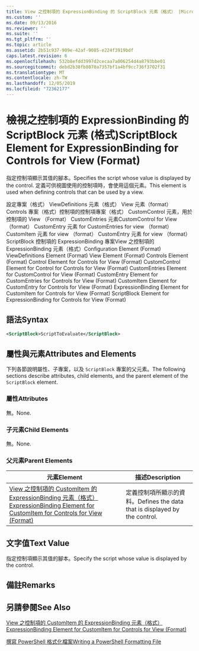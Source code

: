 ```yaml
---
title: View 之控制項的 ExpressionBinding 的 ScriptBlock 元素（格式） |Microsoft Docs
ms.custom: ''
ms.date: 09/13/2016
ms.reviewer: ''
ms.suite: ''
ms.tgt_pltfrm: ''
ms.topic: article
ms.assetid: 2b51c937-909e-42af-9085-e224f3919bdf
caps.latest.revision: 6
ms.openlocfilehash: 532b8efdd3997d2cecaa7a006254d4a8793bbe01
ms.sourcegitcommit: debd2b38fb8070a7357bf1a4bf9cc736f3702f31
ms.translationtype: MT
ms.contentlocale: zh-TW
ms.lasthandoff: 12/05/2019
ms.locfileid: "72362177"
---
```

# <a name="scriptblock-element-for-expressionbinding-for-controls-for-view-format"></a><span data-ttu-id="8de5e-102">檢視之控制項的 ExpressionBinding 的 ScriptBlock 元素 (格式)</span><span class="sxs-lookup"><span data-stu-id="8de5e-102">ScriptBlock Element for ExpressionBinding for Controls for View (Format)</span></span>

<span data-ttu-id="8de5e-103">指定控制項顯示其值的腳本。</span><span class="sxs-lookup"><span data-stu-id="8de5e-103">Specifies the script whose value is displayed by the control.</span></span> <span data-ttu-id="8de5e-104">定義可供視圖使用的控制項時，會使用這個元素。</span><span class="sxs-lookup"><span data-stu-id="8de5e-104">This element is used when defining controls that can be used by a view.</span></span>

<span data-ttu-id="8de5e-105">設定專案（格式） ViewDefinitions 元素（格式） View 元素（format） Controls 專案（格式）控制項的控制項專案（格式） CustomControl 元素，用於控制項的 View （Format） CustomEntries 元素CustomControl for View （format） CustomEntry 元素 for CustomEntries for view （format） CustomItem 元素 for view （format） CustomEntry 元素 for view （format） ScriptBlock 控制項的 ExpressionBinding 專案View 之控制項的 ExpressionBinding 元素（格式）</span><span class="sxs-lookup"><span data-stu-id="8de5e-105">Configuration Element (Format) ViewDefinitions Element (Format) View Element (Format) Controls Element (Format) Control Element for Controls for View (Format) CustomControl Element for Control for Controls for View (Format) CustomEntries Element for CustomControl for View (Format) CustomEntry Element for CustomEntries for Controls for View (Format) CustomItem Element for CustomEntry for Controls for View (Format) ExpressionBinding Element for CustomItem for Controls for View (Format) ScriptBlock Element for ExpressionBinding for Controls for View (Format)</span></span>

## <a name="syntax"></a><span data-ttu-id="8de5e-106">語法</span><span class="sxs-lookup"><span data-stu-id="8de5e-106">Syntax</span></span>

```xml
<ScriptBlock>ScriptToEvaluate</ScriptBlock>
```

## <a name="attributes-and-elements"></a><span data-ttu-id="8de5e-107">屬性與元素</span><span class="sxs-lookup"><span data-stu-id="8de5e-107">Attributes and Elements</span></span>

<span data-ttu-id="8de5e-108">下列各節說明屬性、子專案，以及 `ScriptBlock` 專案的父元素。</span><span class="sxs-lookup"><span data-stu-id="8de5e-108">The following sections describe attributes, child elements, and the parent element of the `ScriptBlock` element.</span></span>

### <a name="attributes"></a><span data-ttu-id="8de5e-109">屬性</span><span class="sxs-lookup"><span data-stu-id="8de5e-109">Attributes</span></span>

<span data-ttu-id="8de5e-110">無。</span><span class="sxs-lookup"><span data-stu-id="8de5e-110">None.</span></span>

### <a name="child-elements"></a><span data-ttu-id="8de5e-111">子元素</span><span class="sxs-lookup"><span data-stu-id="8de5e-111">Child Elements</span></span>

<span data-ttu-id="8de5e-112">無。</span><span class="sxs-lookup"><span data-stu-id="8de5e-112">None.</span></span>

### <a name="parent-elements"></a><span data-ttu-id="8de5e-113">父元素</span><span class="sxs-lookup"><span data-stu-id="8de5e-113">Parent Elements</span></span>

|<span data-ttu-id="8de5e-114">元素</span><span class="sxs-lookup"><span data-stu-id="8de5e-114">Element</span></span>|<span data-ttu-id="8de5e-115">描述</span><span class="sxs-lookup"><span data-stu-id="8de5e-115">Description</span></span>|
|-------------|-----------------|
|[<span data-ttu-id="8de5e-116">View 之控制項的 CustomItem 的 ExpressionBinding 元素（格式）</span><span class="sxs-lookup"><span data-stu-id="8de5e-116">ExpressionBinding Element for CustomItem for Controls for View (Format)</span></span>](./expressionbinding-element-for-customitem-for-controls-for-view-format.md)|<span data-ttu-id="8de5e-117">定義控制項所顯示的資料。</span><span class="sxs-lookup"><span data-stu-id="8de5e-117">Defines the data that is displayed by the control.</span></span>|

## <a name="text-value"></a><span data-ttu-id="8de5e-118">文字值</span><span class="sxs-lookup"><span data-stu-id="8de5e-118">Text Value</span></span>

<span data-ttu-id="8de5e-119">指定控制項顯示其值的腳本。</span><span class="sxs-lookup"><span data-stu-id="8de5e-119">Specify the script whose value is displayed by the control.</span></span>

## <a name="remarks"></a><span data-ttu-id="8de5e-120">備註</span><span class="sxs-lookup"><span data-stu-id="8de5e-120">Remarks</span></span>

## <a name="see-also"></a><span data-ttu-id="8de5e-121">另請參閱</span><span class="sxs-lookup"><span data-stu-id="8de5e-121">See Also</span></span>

[<span data-ttu-id="8de5e-122">View 之控制項的 CustomItem 的 ExpressionBinding 元素（格式）</span><span class="sxs-lookup"><span data-stu-id="8de5e-122">ExpressionBinding Element for CustomItem for Controls for View (Format)</span></span>](./expressionbinding-element-for-customitem-for-controls-for-view-format.md)

[<span data-ttu-id="8de5e-123">撰寫 PowerShell 格式化檔案</span><span class="sxs-lookup"><span data-stu-id="8de5e-123">Writing a PowerShell Formatting File</span></span>](./writing-a-powershell-formatting-file.md)
